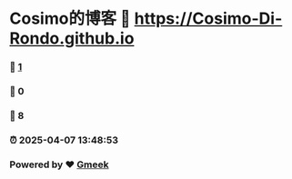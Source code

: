 # Cosimo的博客 :link: https://Cosimo-Di-Rondo.github.io 
### :page_facing_up: [1](https://Cosimo-Di-Rondo.github.io/tag.html) 
### :speech_balloon: 0 
### :hibiscus: 8 
### :alarm_clock: 2025-04-07 13:48:53 
### Powered by :heart: [Gmeek](https://github.com/Meekdai/Gmeek)
